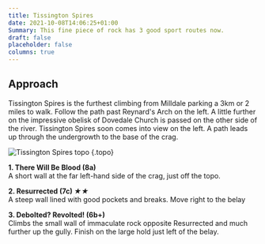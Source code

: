 ```yaml
---
title: Tissington Spires
date: 2021-10-08T14:06:25+01:00
Summary: This fine piece of rock has 3 good sport routes now.
draft: false
placeholder: false
columns: true
---
```



## Approach

Tissington Spires is the furthest climbing from Milldale parking a 3km or 2 miles to walk. Follow the path past Reynard's Arch on the left. A little further on the impressive obelisk of Dovedale Church is passed on the other side of the river. Tissington Spires soon comes into view on the left. A path leads up through the undergrowth to the base of the crag.

![Tissington Spires topo](/img/peak/dovedale/tissington-spires.jpg)
{.topo}

**1. There Will Be Blood (8a)**  
A short wall at the far left-hand side of the crag, just off the topo.

**2. Resurrected (7c) *★★***  
A steep wall lined with good pockets and breaks. Move right to the belay

**3. Debolted? Revolted! (6b+)**  
Climbs the small wall of immaculate rock opposite Resurrected and much further up the gully. Finish on the large hold just left of the belay.